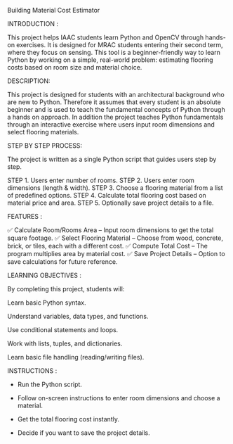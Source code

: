 Building Material Cost Estimator

INTRODUCTION :

This project helps IAAC students learn Python and OpenCV through hands-on exercises. It is designed for MRAC students entering their second term, where they focus on sensing.
This tool is a beginner-friendly way to learn Python by working on a simple, real-world problem: estimating flooring costs based on room size and material choice.

DESCRIPTION:

This project is designed for students with an architectural background who are new to Python.
Therefore it assumes that every student is an absolute beginner and is used to teach the fundamental concepts of Python through a hands on approach.
In addition the project teaches Python fundamentals through an interactive exercise where users input room dimensions and select flooring materials.

STEP BY STEP PROCESS:

The project is written as a single Python script that guides users step by step.

STEP 1. Users enter number of rooms.
STEP 2. Users enter room dimensions (length & width).
STEP 3. Choose a flooring material from a list of predefined options.
STEP 4. Calculate total flooring cost based on material price and area.
STEP 5. Optionally save project details to a file.

FEATURES :

✅ Calculate Room/Rooms Area – Input room dimensions to get the total square footage.
✅ Select Flooring Material – Choose from wood, concrete, brick, or tiles, each with a different cost.
✅ Compute Total Cost – The program multiplies area by material cost.
✅ Save Project Details – Option to save calculations for future reference.

LEARNING OBJECTIVES :

By completing this project, students will:

Learn basic Python syntax.

Understand variables, data types, and functions.

Use conditional statements and loops.

Work with lists, tuples, and dictionaries.

Learn basic file handling (reading/writing files).

INSTRUCTIONS :

- Run the Python script.

- Follow on-screen instructions to enter room dimensions and choose a material.

- Get the total flooring cost instantly.

- Decide if you want to save the project details.

